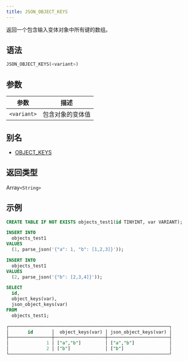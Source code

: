 ```yaml
---
title: JSON_OBJECT_KEYS
---
```


返回一个包含输入变体对象中所有键的数组。

## 语法

```sql
JSON_OBJECT_KEYS(<variant>)
```

## 参数

| 参数        | 描述                                  |
|-------------|---------------------------------------|
| `<variant>` | 包含对象的变体值                      |

## 别名

- [OBJECT_KEYS](object-keys.md)

## 返回类型

Array`<String>`

## 示例

```sql
CREATE TABLE IF NOT EXISTS objects_test1(id TINYINT, var VARIANT);

INSERT INTO
  objects_test1
VALUES
  (1, parse_json('{"a": 1, "b": [1,2,3]}'));

INSERT INTO
  objects_test1
VALUES
  (2, parse_json('{"b": [2,3,4]}'));

SELECT
  id,
  object_keys(var),
  json_object_keys(var)
FROM
  objects_test1;

┌────────────────────────────────────────────────────────────┐
│       id       │  object_keys(var) │ json_object_keys(var) │
├────────────────┼───────────────────┼───────────────────────┤
│              1 │ ["a","b"]         │ ["a","b"]             │
│              2 │ ["b"]             │ ["b"]                 │
└────────────────────────────────────────────────────────────┘
```